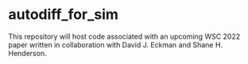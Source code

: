 # autodiff_for_sim
This repository will host code associated with an upcoming WSC 2022 paper written in collaboration with David J. Eckman and Shane H. Henderson.
